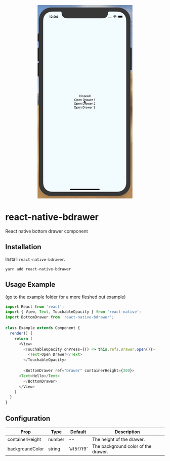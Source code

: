 <p align="center">
  <img src="screen.gif" alt="Demo gif" width="300" />
</p>

# react-native-bdrawer

React native bottom drawer component


## Installation

Install `react-native-bdrawer`.

```
yarn add react-native-bdrawer
```

## Usage Example
(go to the example folder for a more fleshed out example)

```javascript
import React from 'react';
import { View, Text, TouchableOpacity } from 'react-native';
import BottomDrawer from 'react-native-bdrawer';

class Example extends Component {
  render() {
    return (
      <View>
        <TouchableOpacity onPress={() => this.refs.Drawer.open()}>
          <Text>Open Drawer</Text>
        </TouchableOpacity>

        <BottomDrawer ref="Drawer" containerHeight={300}>
	  <Text>Hello</Text>
        </BottomDrawer>
      </View>
    )
  }
}
```


## Configuration

| Prop | Type | Default | Description |
| ---- | ---- | ----| ---- |
| containerHeight | number | -- | The height of the drawer. | 
| backgroundColor | string | '#f5f7f9' | The background color of the drawer. |
